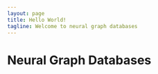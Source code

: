 ```yaml
---
layout: page
title: Hello World!
tagline: Welcome to neural graph databases
---
```


# Neural Graph Databases
